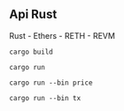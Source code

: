 ## Api Rust

Rust - Ethers - RETH - REVM

``` cargo build ```

``` cargo run ```


``` cargo run --bin price ```

``` cargo run --bin tx ```